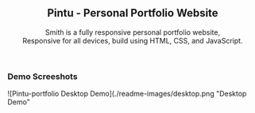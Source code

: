 <div align="center">

  <br />
  <br />

  <h2 align="center">Pintu - Personal Portfolio Website</h2>

  Smith is a fully responsive personal portfolio website, <br />Responsive for all devices, build using HTML, CSS, and JavaScript.
</div>

<br />

### Demo Screeshots

![Pintu-portfolio Desktop Demo](./readme-images/desktop.png "Desktop Demo"
